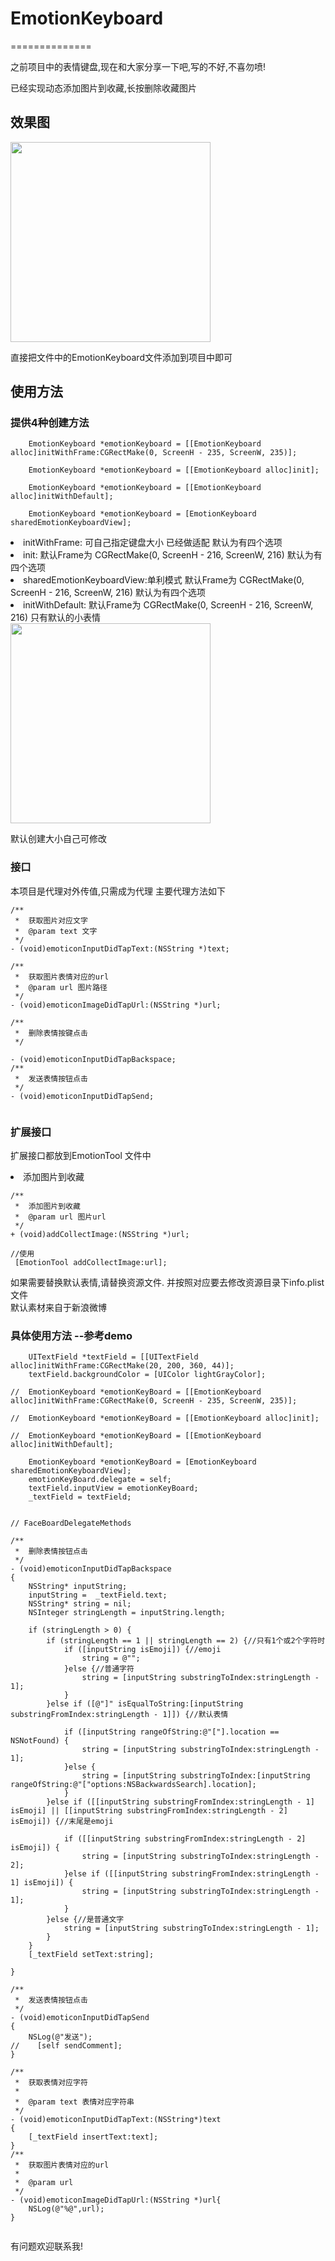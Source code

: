# EmotionKeyboard
==============

之前项目中的表情键盘,现在和大家分享一下吧,写的不好,不喜勿喷!<br/>

已经实现动态添加图片到收藏,长按删除收藏图片


## 效果图

<img src="./1.gif" width="320"><br/>

直接把文件中的EmotionKeyboard文件添加到项目中即可

## 使用方法
### 提供4种创建方法
```
    EmotionKeyboard *emotionKeyboard = [[EmotionKeyboard alloc]initWithFrame:CGRectMake(0, ScreenH - 235, ScreenW, 235)];
    
    EmotionKeyboard *emotionKeyboard = [[EmotionKeyboard alloc]init];
    
    EmotionKeyboard *emotionKeyboard = [[EmotionKeyboard alloc]initWithDefault];
    
    EmotionKeyboard *emotionKeyboard = [EmotionKeyboard sharedEmotionKeyboardView];
```
<li>initWithFrame: 可自己指定键盘大小 已经做适配 默认为有四个选项 
<li>init: 默认Frame为 CGRectMake(0, ScreenH - 216, ScreenW, 216) 默认为有四个选项 
<li>sharedEmotionKeyboardView:单利模式 默认Frame为 CGRectMake(0, ScreenH - 216, ScreenW, 216) 默认为有四个选项

<li>initWithDefault: 默认Frame为 CGRectMake(0, ScreenH - 216, ScreenW, 216) 只有默认的小表情 <br/>
<img src="./3.png" width="320"><br/>


默认创建大小自己可修改

### 接口
本项目是代理对外传值,只需成为代理 主要代理方法如下

```
/**
 *  获取图片对应文字
 *  @param text 文字
 */
- (void)emoticonInputDidTapText:(NSString *)text;

/**
 *  获取图片表情对应的url
 *  @param url 图片路径
 */
- (void)emoticonImageDidTapUrl:(NSString *)url;

/**
 *  删除表情按键点击
 */
 
- (void)emoticonInputDidTapBackspace;
/**
 *  发送表情按钮点击
 */
- (void)emoticonInputDidTapSend;


```

### 扩展接口
扩展接口都放到EmotionTool 文件中
<li>添加图片到收藏

```
/**
 *  添加图片到收藏
 *  @param url 图片url
 */
+ (void)addCollectImage:(NSString *)url;

//使用
 [EmotionTool addCollectImage:url];

```

如果需要替换默认表情,请替换资源文件. 并按照对应要去修改资源目录下info.plist文件 <br/>
默认素材来自于新浪微博

### 具体使用方法 --参考demo

```
    UITextField *textField = [[UITextField alloc]initWithFrame:CGRectMake(20, 200, 360, 44)];
    textField.backgroundColor = [UIColor lightGrayColor];
    
//  EmotionKeyboard *emotionKeyBoard = [[EmotionKeyboard alloc]initWithFrame:CGRectMake(0, ScreenH - 235, ScreenW, 235)];
    
//  EmotionKeyboard *emotionKeyBoard = [[EmotionKeyboard alloc]init];
    
//  EmotionKeyboard *emotionKeyBoard = [[EmotionKeyboard alloc]initWithDefault];
    
    EmotionKeyboard *emotionKeyBoard = [EmotionKeyboard sharedEmotionKeyboardView];
    emotionKeyBoard.delegate = self;
    textField.inputView = emotionKeyBoard;
    _textField = textField;
    
    
// FaceBoardDelegateMethods

/**
 *  删除表情按钮点击
 */
- (void)emoticonInputDidTapBackspace
{
    NSString* inputString;
    inputString =  _textField.text;
    NSString* string = nil;
    NSInteger stringLength = inputString.length;
    
    if (stringLength > 0) {
        if (stringLength == 1 || stringLength == 2) {//只有1个或2个字符时
            if ([inputString isEmoji]) {//emoji
                string = @"";
            }else {//普通字符
                string = [inputString substringToIndex:stringLength - 1];
            }
        }else if ([@"]" isEqualToString:[inputString substringFromIndex:stringLength - 1]]) {//默认表情
            
            if ([inputString rangeOfString:@"["].location == NSNotFound) {
                string = [inputString substringToIndex:stringLength - 1];
            }else {
                string = [inputString substringToIndex:[inputString rangeOfString:@"["options:NSBackwardsSearch].location];
            }
        }else if ([[inputString substringFromIndex:stringLength - 1] isEmoji] || [[inputString substringFromIndex:stringLength - 2] isEmoji]) {//末尾是emoji
            
            if ([[inputString substringFromIndex:stringLength - 2] isEmoji]) {
                string = [inputString substringToIndex:stringLength - 2];
            }else if ([[inputString substringFromIndex:stringLength - 1] isEmoji]) {
                string = [inputString substringToIndex:stringLength - 1];
            }
        }else {//是普通文字
            string = [inputString substringToIndex:stringLength - 1];
        }
    }
    [_textField setText:string];
    
}

/**
 *  发送表情按钮点击
 */
- (void)emoticonInputDidTapSend
{
    NSLog(@"发送");
//    [self sendComment];
}

/**
 *  获取表情对应字符
 *
 *  @param text 表情对应字符串
 */
- (void)emoticonInputDidTapText:(NSString*)text
{
    [_textField insertText:text];
}
/**
 *  获取图片表情对应的url
 *
 *  @param url 
 */
- (void)emoticonImageDidTapUrl:(NSString *)url{
    NSLog(@"%@",url);
}


```

有问题欢迎联系我!






